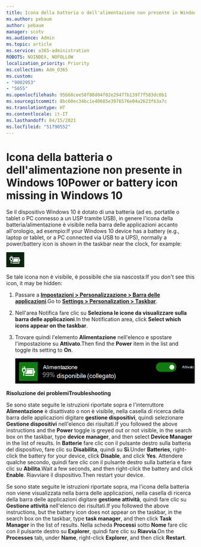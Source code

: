 ```yaml
---
title: Icona della batteria o dell'alimentazione non presente in Windows 10
ms.author: pebaum
author: pebaum
manager: scotv
ms.audience: Admin
ms.topic: article
ms.service: o365-administration
ROBOTS: NOINDEX, NOFOLLOW
localization_priority: Priority
ms.collection: Adm_O365
ms.custom:
- "9002953"
- "5655"
ms.openlocfilehash: 95b68cee58f88d04f02e29477b139f7f583dc0b1
ms.sourcegitcommit: 8bc60ec34bc1e40685e3976576e04a2623f63a7c
ms.translationtype: HT
ms.contentlocale: it-IT
ms.lasthandoff: 04/15/2021
ms.locfileid: "51790552"
---
```

# <a name="power-or-battery-icon-missing-in-windows-10"></a><span data-ttu-id="04fea-102">Icona della batteria o dell'alimentazione non presente in Windows 10</span><span class="sxs-lookup"><span data-stu-id="04fea-102">Power or battery icon missing in Windows 10</span></span>

<span data-ttu-id="04fea-103">Se il dispositivo Windows 10 è dotato di una batteria (ad es. portatile o tablet o PC connesso a un USP tramite USB), in genere l'icona della batteria/alimentazione è visibile nella barra delle applicazioni accanto all'orologio, ad esempio:</span><span class="sxs-lookup"><span data-stu-id="04fea-103">If your Windows 10 device has a battery (e.g., laptop or tablet, or a PC connected via USB to a UPS), normally a power/battery icon is shown in the taskbar near the clock, for example:</span></span>

![Icona della batteria](media/battery-icon.png)

<span data-ttu-id="04fea-105">Se tale icona non è visibile, è possibile che sia nascosta:</span><span class="sxs-lookup"><span data-stu-id="04fea-105">If you don't see this icon, it may be hidden:</span></span>

1. <span data-ttu-id="04fea-106">Passare a **[Impostazioni > Personalizzazione > Barra delle applicazioni](ms-settings:taskbar?activationSource=GetHelp)**.</span><span class="sxs-lookup"><span data-stu-id="04fea-106">Go to **[Settings > Personalization > Taskbar](ms-settings:taskbar?activationSource=GetHelp)**.</span></span>

2. <span data-ttu-id="04fea-107">Nell'area Notifica fare clic su **Seleziona le icone da visualizzare sulla barra delle applicazioni**.</span><span class="sxs-lookup"><span data-stu-id="04fea-107">In the Notification area, click **Select which icons appear on the taskbar**.</span></span>

3. <span data-ttu-id="04fea-108">Trovare quindi l'elemento **Alimentazione** nell'elenco e spostare l'impostazione su **Attivato**.</span><span class="sxs-lookup"><span data-stu-id="04fea-108">Then find the **Power** item in the list and toggle its setting to **On**.</span></span>

    ![Mostrare l'icona dell'alimentazione nella barra delle applicazioni](media/power-icon-on.png)

<span data-ttu-id="04fea-110">**Risoluzione dei problemi**</span><span class="sxs-lookup"><span data-stu-id="04fea-110">**Troubleshooting**</span></span>

<span data-ttu-id="04fea-111">Se sono state seguite le istruzioni riportate sopra e l'interruttore **Alimentazione** è disattivato o non è visibile, nella casella di ricerca della barra delle applicazioni digitare **gestione dispositivi**, quindi selezionare **Gestione dispositivi** nell'elenco dei risultati.</span><span class="sxs-lookup"><span data-stu-id="04fea-111">If you followed the above instructions and the **Power** toggle is greyed out or not visible, in the search box on the taskbar, type **device manager**, and then select **Device Manager** in the list of results.</span></span> <span data-ttu-id="04fea-112">In **Batterie** fare clic con il pulsante destro sulla batteria del dispositivo, fare clic su **Disabilita**, quindi su **Sì**.</span><span class="sxs-lookup"><span data-stu-id="04fea-112">Under **Batteries**, right-click the battery for your device, click **Disable**, and click **Yes**.</span></span> <span data-ttu-id="04fea-113">Attendere qualche secondo, quindi fare clic con il pulsante destro sulla batteria e fare clic su **Abilita**.</span><span class="sxs-lookup"><span data-stu-id="04fea-113">Wait a few seconds, and then right-click the battery and click **Enable**.</span></span> <span data-ttu-id="04fea-114">Riavviare il dispositivo.</span><span class="sxs-lookup"><span data-stu-id="04fea-114">Then restart your device.</span></span>

<span data-ttu-id="04fea-115">Se sono state seguite le istruzioni riportate sopra, ma l'icona della batteria non viene visualizzata nella barra delle applicazioni, nella casella di ricerca della barra delle applicazioni digitare **gestione attività**, quindi fare clic su **Gestione attività** nell'elenco dei risultati.</span><span class="sxs-lookup"><span data-stu-id="04fea-115">If you followed the above instructions, but the battery icon does not appear on the taskbar, in the search box on the taskbar, type **task manager**, and then click **Task Manager** in the list of results.</span></span> <span data-ttu-id="04fea-116">Nella scheda **Processi** sotto **Nome** fare clic con il pulsante destro su **Explorer**, quindi fare clic su **Riavvia**.</span><span class="sxs-lookup"><span data-stu-id="04fea-116">On the **Processes** tab, under **Name**, right-click **Explorer**, and then click **Restart**.</span></span>
